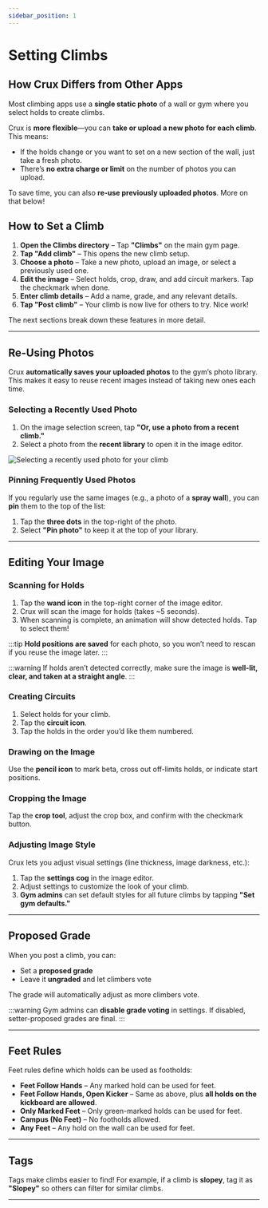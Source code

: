 ```yaml
---
sidebar_position: 1
---
```


# Setting Climbs

## How Crux Differs from Other Apps

Most climbing apps use a **single static photo** of a wall or gym where you select holds to create climbs.

Crux is **more flexible**—you can **take or upload a new photo for each climb**. This means:
- If the holds change or you want to set on a new section of the wall, just take a fresh photo.
- There’s **no extra charge or limit** on the number of photos you can upload.

To save time, you can also **re-use previously uploaded photos**. More on that below!

## How to Set a Climb

1. **Open the Climbs directory** – Tap **"Climbs"** on the main gym page.
2. **Tap "Add climb"** – This opens the new climb setup.
3. **Choose a photo** – Take a new photo, upload an image, or select a previously used one.
4. **Edit the image** – Select holds, crop, draw, and add circuit markers. Tap the checkmark when done.
5. **Enter climb details** – Add a name, grade, and any relevant details.
6. **Tap "Post climb"** – Your climb is now live for others to try. Nice work!

The next sections break down these features in more detail.

---

## Re-Using Photos

Crux **automatically saves your uploaded photos** to the gym’s photo library. This makes it easy to reuse recent images instead of taking new ones each time.

### Selecting a Recently Used Photo
1. On the image selection screen, tap **"Or, use a photo from a recent climb."**
2. Select a photo from the **recent library** to open it in the image editor.

<img src="/img/uploading-a-recent-photo.png" alt="Selecting a recently used photo for your climb" class="screenshot" />

### Pinning Frequently Used Photos
If you regularly use the same images (e.g., a photo of a **spray wall**), you can **pin** them to the top of the list:
1. Tap the **three dots** in the top-right of the photo.
2. Select **"Pin photo"** to keep it at the top of your library.

---

## Editing Your Image

### Scanning for Holds
1. Tap the **wand icon** in the top-right corner of the image editor.
2. Crux will scan the image for holds (takes ~5 seconds).
3. When scanning is complete, an animation will show detected holds. Tap to select them!

:::tip
**Hold positions are saved** for each photo, so you won’t need to rescan if you reuse the image later.
:::

:::warning
If holds aren’t detected correctly, make sure the image is **well-lit, clear, and taken at a straight angle**.
:::

### Creating Circuits
1. Select holds for your climb.
2. Tap the **circuit icon**.
3. Tap the holds in the order you’d like them numbered.

### Drawing on the Image
Use the **pencil icon** to mark beta, cross out off-limits holds, or indicate start positions.

### Cropping the Image
Tap the **crop tool**, adjust the crop box, and confirm with the checkmark button.

### Adjusting Image Style
Crux lets you adjust visual settings (line thickness, image darkness, etc.):
1. Tap the **settings cog** in the image editor.
2. Adjust settings to customize the look of your climb.
3. **Gym admins** can set default styles for all future climbs by tapping **"Set gym defaults."**

---

## Proposed Grade

When you post a climb, you can:
- Set a **proposed grade**
- Leave it **ungraded** and let climbers vote

The grade will automatically adjust as more climbers vote.

:::warning
Gym admins can **disable grade voting** in settings. If disabled, setter-proposed grades are final.
:::

---

## Feet Rules

Feet rules define which holds can be used as footholds:
- **Feet Follow Hands** – Any marked hold can be used for feet.
- **Feet Follow Hands, Open Kicker** – Same as above, plus **all holds on the kickboard are allowed**.
- **Only Marked Feet** – Only green-marked holds can be used for feet.
- **Campus (No Feet)** – No footholds allowed.
- **Any Feet** – Any hold on the wall can be used for feet.

---

## Tags

Tags make climbs easier to find! For example, if a climb is **slopey**, tag it as **"Slopey"** so others can filter for similar climbs.

---
